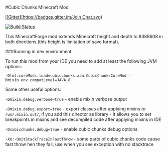#Cubic Chunks Minecraft Mod

[![Gitter](https://badges.gitter.im/Join Chat.svg)](https://gitter.im/CubicChunks-dev/Lobby?utm_source=badge&utm_medium=badge&utm_campaign=pr-badge&utm_content=badge)

[![Build Status](https://travis-ci.org/Barteks2x/CubicChunks.svg?branch=master)](https://travis-ci.org/Barteks2x/CubicChunks)

This MinecraftForge mod extends Minecraft height and depth to 8388608 in both directions (this height is limitation of save format).

###Running in dev environment

To run this mod from your IDE you need to add at least the following JVM options:
```
-Dfml.coreMods.load=cubicchunks.asm.CubicChunksCoreMod -Dmixin.env.compatLevel=JAVA_8
```

Some other useful options:

`-Dmixin.debug.verbose=true` - enable mixin verbose output

`-Dmixin.debug.export=true` - export classes after applying mixins to `run/.mixin.out/`, if you add this director as library - it allows you to set breakpoints in mixins and see decompiled code after applying mixins in IDE

`-Dcubicchunks.debug=true` - enable cubic chunks debug options

`-XX:-OmitStackTraceInFastThrow` - some parts of cubic chunks code cause fast throw hen they fail, use when you see exception with no stacktrace
